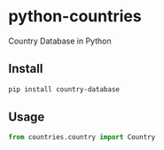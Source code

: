 # python-countries

Country Database in Python

## Install

```bash
pip install country-database
```

## Usage

```python
from countries.country import Country

```
